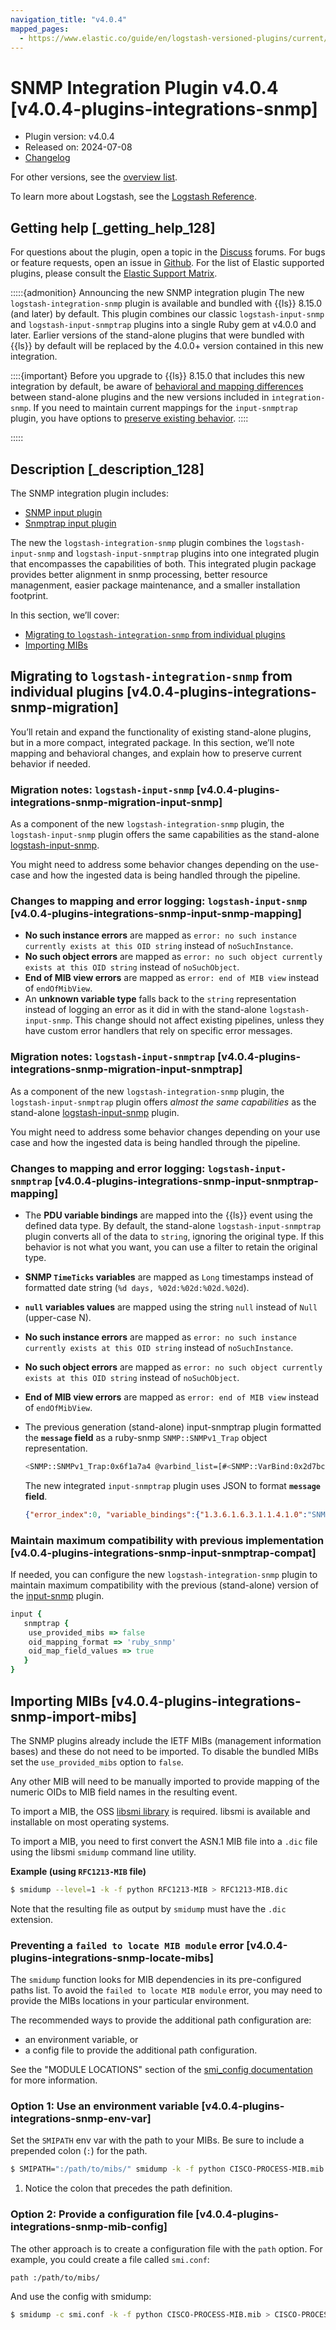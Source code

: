 ```yaml
---
navigation_title: "v4.0.4"
mapped_pages:
  - https://www.elastic.co/guide/en/logstash-versioned-plugins/current/v4.0.4-plugins-integrations-snmp.html
---
```


# SNMP Integration Plugin v4.0.4 [v4.0.4-plugins-integrations-snmp]


* Plugin version: v4.0.4
* Released on: 2024-07-08
* [Changelog](https://github.com/logstash-plugins/logstash-integration-snmp/blob/v4.0.4/CHANGELOG.md)

For other versions, see the [overview list](integration-snmp-index.md).

To learn more about Logstash, see the [Logstash Reference](logstash://reference/index.md).

## Getting help [_getting_help_128]

For questions about the plugin, open a topic in the [Discuss](http://discuss.elastic.co) forums. For bugs or feature requests, open an issue in [Github](https://github.com/logstash-plugins/logstash-integration-snmp). For the list of Elastic supported plugins, please consult the [Elastic Support Matrix](https://www.elastic.co/support/matrix#matrix_logstash_plugins).

:::::{admonition} Announcing the new SNMP integration plugin
The new `logstash-integration-snmp` plugin is available and bundled with {{ls}} 8.15.0 (and later) by default. This plugin combines our classic `logstash-input-snmp` and `logstash-input-snmptrap` plugins into a single Ruby gem at v4.0.0 and later. Earlier versions of the stand-alone plugins that were bundled with {{ls}} by default will be replaced by the 4.0.0+ version contained in this new integration.

::::{important}
Before you upgrade to {{ls}} 8.15.0 that includes this new integration by default, be aware of [behavioral and mapping differences](logstash://reference/plugins-integrations-snmp.md#plugins-integrations-snmp-migration) between stand-alone plugins and the new versions included in `integration-snmp`. If you need to maintain current mappings for the `input-snmptrap` plugin, you have options to [preserve existing behavior](logstash://reference/plugins-integrations-snmp.md#plugins-integrations-snmp-input-snmptrap-compat).
::::


:::::



## Description [_description_128]

The SNMP integration plugin includes:

* [SNMP input plugin](logstash://reference/plugins-inputs-snmp.md)
* [Snmptrap input plugin](logstash://reference/plugins-inputs-snmptrap.md)

The new the `logstash-integration-snmp` plugin combines the `logstash-input-snmp` and `logstash-input-snmptrap` plugins into one integrated plugin that encompasses the capabilities of both. This integrated plugin package provides better alignment in snmp processing, better resource managenment, easier package maintenance, and a smaller installation footprint.

In this section, we’ll cover:

* [Migrating to `logstash-integration-snmp` from individual plugins](v4-0-4-plugins-integrations-snmp.md#v4.0.4-plugins-integrations-snmp-migration)
* [Importing MIBs](v4-0-4-plugins-integrations-snmp.md#v4.0.4-plugins-integrations-snmp-import-mibs)


## Migrating to `logstash-integration-snmp` from individual plugins [v4.0.4-plugins-integrations-snmp-migration]

You’ll retain and expand the functionality of existing stand-alone plugins, but in a more compact, integrated package. In this section, we’ll note mapping and behavioral changes, and explain how to preserve current behavior if needed.

### Migration notes: `logstash-input-snmp` [v4.0.4-plugins-integrations-snmp-migration-input-snmp]

As a component of the new `logstash-integration-snmp` plugin, the `logstash-input-snmp` plugin offers the same capabilities as the stand-alone [logstash-input-snmp](https://github.com/logstash-plugins/logstash-input-snmp).

You might need to address some behavior changes depending on the use-case and how the ingested data is being handled through the pipeline.


### Changes to mapping and error logging: `logstash-input-snmp` [v4.0.4-plugins-integrations-snmp-input-snmp-mapping]

* **No such instance errors** are mapped as `error: no such instance currently exists at this OID string` instead of `noSuchInstance`.
* **No such object errors** are mapped as `error: no such object currently exists at this OID string` instead of `noSuchObject`.
* **End of MIB view errors** are mapped as `error: end of MIB view` instead of `endOfMibView`.
* An **unknown variable type** falls back to the `string` representation instead of logging an error as it did in with the stand-alone `logstash-input-snmp`. This change should not affect existing pipelines, unless they have custom error handlers that rely on specific error messages.


### Migration notes: `logstash-input-snmptrap` [v4.0.4-plugins-integrations-snmp-migration-input-snmptrap]

As a component of the new `logstash-integration-snmp` plugin, the `logstash-input-snmptrap` plugin offers *almost the same capabilities* as the stand-alone [logstash-input-snmp](https://github.com/logstash-plugins/logstash-input-snmp) plugin.

You might need to address some behavior changes depending on your use case and how the ingested data is being handled through the pipeline.


### Changes to mapping and error logging: `logstash-input-snmptrap` [v4.0.4-plugins-integrations-snmp-input-snmptrap-mapping]

* The **PDU variable bindings** are mapped into the {{ls}} event using the defined data type. By default, the stand-alone `logstash-input-snmptrap` plugin converts all of the data to `string`, ignoring the original type. If this behavior is not what you want, you can use a filter to retain the original type.
* **SNMP `TimeTicks` variables** are mapped as `Long` timestamps instead of formatted date string (`%d days, %02d:%02d:%02d.%02d`).
* **`null` variables values** are mapped using the string `null` instead of `Null` (upper-case N).
* **No such instance errors** are mapped as `error: no such instance currently exists at this OID string` instead of `noSuchInstance`.
* **No such object errors** are mapped as `error: no such object currently exists at this OID string` instead of `noSuchObject`.
* **End of MIB view errors** are mapped as `error: end of MIB view` instead of `endOfMibView`.
* The previous generation (stand-alone) input-snmptrap plugin formatted the **`message` field** as a ruby-snmp `SNMP::SNMPv1_Trap` object representation.

    ```sh
    <SNMP::SNMPv1_Trap:0x6f1a7a4 @varbind_list=[#<SNMP::VarBind:0x2d7bcd8f @value="teststring", @name=[1.11.12.13.14.15]>], @timestamp=#<SNMP::TimeTicks:0x1af47e9d @value=55>, @generic_trap=6,  @enterprise=[1.2.3.4.5.6], @source_ip="127.0.0.1", @agent_addr=#<SNMP::IpAddress:0x29a4833e @value="test">, @specific_trap=99>
    ```

    The new integrated `input-snmptrap` plugin uses JSON to format **`message` field**.

    ```json
    {"error_index":0, "variable_bindings":{"1.3.6.1.6.3.1.1.4.1.0":"SNMPv2-MIB::coldStart", "1.3.6.1.2.1.1.3.0":0}, "error_status":0, "type":"TRAP", "error_status_text":"Success", "community":"public", "version":"2c", "request_id":1436216872}
    ```



### Maintain maximum compatibility with previous implementation [v4.0.4-plugins-integrations-snmp-input-snmptrap-compat]

If needed, you can configure the new `logstash-integration-snmp` plugin to maintain maximum compatibility with the previous (stand-alone) version of the [input-snmp](https://github.com/logstash-plugins/logstash-input-snmp) plugin.

```ruby
input {
   snmptrap {
    use_provided_mibs => false
    oid_mapping_format => 'ruby_snmp'
    oid_map_field_values => true
   }
}
```



## Importing MIBs [v4.0.4-plugins-integrations-snmp-import-mibs]

The SNMP plugins already include the IETF MIBs (management information bases) and these do not need to be imported. To disable the bundled MIBs set the `use_provided_mibs` option to `false`.

Any other MIB will need to be manually imported to provide mapping of the numeric OIDs to MIB field names in the resulting event.

To import a MIB, the OSS [libsmi library](https://www.ibr.cs.tu-bs.de/projects/libsmi/) is required. libsmi is available and installable on most operating systems.

To import a MIB, you need to first convert the ASN.1 MIB file into a `.dic` file using the libsmi `smidump` command line utility.

**Example (using `RFC1213-MIB` file)**

```sh
$ smidump --level=1 -k -f python RFC1213-MIB > RFC1213-MIB.dic
```

Note that the resulting file as output by `smidump` must have the `.dic` extension.

### Preventing a `failed to locate MIB module` error [v4.0.4-plugins-integrations-snmp-locate-mibs]

The `smidump` function looks for MIB dependencies in its pre-configured paths list. To avoid the `failed to locate MIB module` error, you may need to provide the MIBs locations in your particular environment.

The recommended ways to provide the additional path configuration are:

* an environment variable, or
* a config file to provide the additional path configuration.

See the "MODULE LOCATIONS" section of the [smi_config documentation](https://www.ibr.cs.tu-bs.de/projects/libsmi/smi_config.md#MODULE%20LOCATIONS) for more information.


### Option 1: Use an environment variable [v4.0.4-plugins-integrations-snmp-env-var]

Set the `SMIPATH` env var with the path to your MIBs. Be sure to include a prepended colon (`:`) for the path.

```sh
$ SMIPATH=":/path/to/mibs/" smidump -k -f python CISCO-PROCESS-MIB.mib > CISCO-PROCESS-MIB_my.dic <1>
```

1. Notice the colon that precedes the path definition.



### Option 2: Provide a configuration file [v4.0.4-plugins-integrations-snmp-mib-config]

The other approach is to create a configuration file with the `path` option. For example, you could create a file called `smi.conf`:

```sh
path :/path/to/mibs/
```

And use the config with smidump:

```sh
$ smidump -c smi.conf -k -f python CISCO-PROCESS-MIB.mib > CISCO-PROCESS-MIB_my.dic
```



